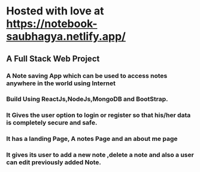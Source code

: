 # Hosted with love at https://notebook-saubhagya.netlify.app/

## A Full Stack Web Project

### A Note saving App which can be used to access notes anywhere in the world using Internet

### Build Using ReactJs,NodeJs,MongoDB and BootStrap.

### It Gives the user option to login or register so that his/her data is completely secure and safe.

### It has a landing Page, A notes Page and an about me page

### It gives its user to add a new note ,delete a note and also a user can edit previously added Note.

